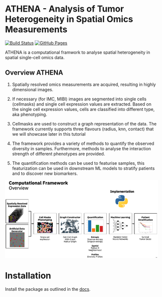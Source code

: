 # ATHENA - Analysis of Tumor Heterogeneity in Spatial Omics Measurements
[![Build Status](https://travis.ibm.com/art-zurich/spatial-heterogeneity.svg?token=bmUqdLriQp1g3yv7TJC6&branch=master)](https://travis.ibm.com/art-zurich/spatial-heterogeneity)
[![GitHub Pages](https://img.shields.io/badge/docs-sphinx-blue)](https://histocartography.github.io/athena/)

ATHENA is a computational framwork to analyse spatial heterogeneity in spatial single-cell omics data.


## Overview ATHENA
1. Spatially resolved omics measurements are acquired, resulting in highly dimensional images.

2. If necessary (for IMC, MIBI) images are segmented into single cells (cellmasks) and single cell expression values are extracted. Based on the single cell expression values, cells are classified into different type, aka phenotyping.

3. Cellmasks are used to construct a graph representation of the data. The framework currently supports three flavours (radius, knn, contact) that we will showcase later in this tutorial

4. The framework provides a variety of methods to quantify the observed diversity in samples. Furthermore, methods to analyse the interaction strength of different phenotypes are provided. 

5. The quantification methods can be used to featurise samples, this featurization can be used in downstream ML models to stratify patients and to discover new biomarkers.

![overview.png](docs/source/img//overview.png)

# Installation
Install the package as outlined in the [docs](https://histocartography.github.io/athena/).